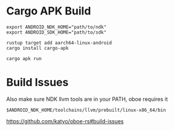 # Cargo APK Build
```
export ANDROID_NDK_HOME="path/to/ndk"
export ANDROID_SDK_HOME="path/to/sdk"

rustup target add aarch64-linux-android
cargo install cargo-apk

cargo apk run
```

# Build Issues


Also make sure NDK llvm tools are in your PATH, oboe requires it

```
$ANDROID_NDK_HOME/toolchains/llvm/prebuilt/linux-x86_64/bin
```


https://github.com/katyo/oboe-rs#build-issues